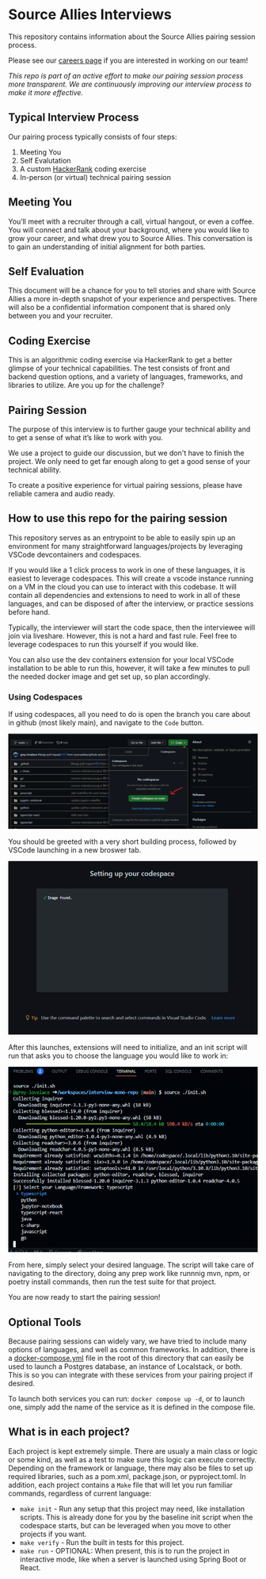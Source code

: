 # Source Allies Interviews

This repository contains information about the Source Allies pairing session process.

Please see our [careers page](https://www.sourceallies.com/careers/) if you are interested in working on our team!

_This repo is part of an active effort to make our pairing session process more transparent. We are continuously improving our interview process to make it more effective._

## Typical Interview Process

Our pairing process typically consists of four steps:

1. Meeting You
2. Self Evalutation
3. A custom [HackerRank](https://www.hackerrank.com/) coding exercise
4. In-person (or virtual) technical pairing session 

## Meeting You

You’ll meet with a recruiter through a call, virtual hangout, or even a coffee. You will connect and talk about your background, where you would like to grow your career, and what drew you to Source Allies. This conversation is to gain an understanding of initial alignment for both parties.

## Self Evaluation

This document will be a chance for you to tell stories and share with Source Allies a more in-depth snapshot of your experience and perspectives. There will also be a confidential information component that is shared only between you and your recruiter. 

## Coding Exercise

This is an algorithmic coding exercise via HackerRank to get a better glimpse of your technical capabilities. The test consists of front and backend question options, and a variety of languages, frameworks, and libraries to utilize. Are you up for the challenge?

## Pairing Session

The purpose of this interview is to further gauge your technical ability and to get a sense of what it’s like to work with you. 

We use a project to guide our discussion, but we don't have to finish the project. We only need to get far enough along to get a good sense of your technical ability.

To create a positive experience for virtual pairing sessions, please have reliable camera and audio ready.

## How to use this repo for the pairing session

This repository serves as an entrypoint to be able to easily spin up an environment for many straightforward languages/projects by leveraging VSCode devcontainers and codespaces.

If you would like a 1 click process to work in one of these languages, it is easiest to leverage codespaces. This will create a vscode instance running on a VM in the cloud you can use to interact with this codebase.  It will contain all dependencies and extensions to need to work in all of these languages, and can be disposed of after the interview, or practice sessions before hand.

Typically, the interviewer will start the code space, then the interviewee will join via liveshare. However, this is not a hard and fast rule. Feel free to leverage codespaces to run this yourself if you would like.

You can also use the dev containers extension for your local VSCode installation to be able to run this, however, it will take a few minutes to pull the needed docker image and get set up, so plan accordingly.


### Using Codespaces

If using codespaces, all you need to do is open the branch you care about in github (most likely main), and navigate to the `Code` button. 

![How To Launch Codespaces](resources/media/LaunchCodespace.png)

You should be greeted with a very short building process, followed by VSCode launching in a new broswer tab.  

![Codespace Launching](resources/media/CodespaceLaunching.png)

After this launches, extensions will need to initialize, and an init script will run that asks you to choose the language you would like to work in:

![Init Script](resources/media/InitScript.png)

From here, simply select your desired language. The script will take care of navigating to the directory, doing any prep work like runnnig mvn, npm, or poetry install commands, then run the test suite for that project. 

You are now ready to start the pairing session!

## Optional Tools

Because pairing sessions can widely vary, we have tried to include many options of languages, and well as common frameworks. In addition, there is a [docker-compose.yml](docker-compose.yml) file in the root of this directory that can easily be used to launch a Postgres database, an instance of Localstack, or both.  This is so you can integrate with these services from your pairing project if desired.

To launch both services you can run: `docker compose up -d`, or to launch one, simply add the name of the service as it is defined in the compose file.

## What is in each project?

Each project is kept extremely simple.  There are usualy a main class or logic or some kind, as well as a test to make sure this logic can execute correctly.  Depending on the framework or language, there may also be files to set up required libraries, such as a pom.xml, package.json, or pyproject.toml.  In addition, each project contains a `Make` file that will let you run familiar commands, regardless of current language:

- `make init` - Run any setup that this project may need, like installation scripts.  This is already done for you by the baseline init script when the codespace starts, but can be leveraged when you move to other projects if you want.
- `make verify` -  Run the built in tests for this project.
- `make run` - OPTIONAL: When present, this is to run the project in interactive mode, like when a server is launched using Spring Boot or React.